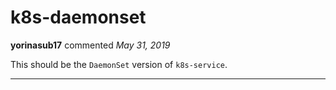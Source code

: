 # k8s-daemonset

**yorinasub17** commented *May 31, 2019*

This should be the `DaemonSet` version of `k8s-service`.
<br />
***


